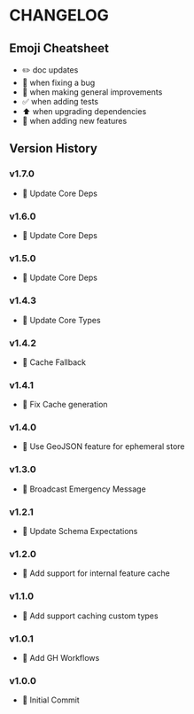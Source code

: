 # CHANGELOG

## Emoji Cheatsheet
- :pencil2: doc updates
- :bug: when fixing a bug
- :rocket: when making general improvements
- :white_check_mark: when adding tests
- :arrow_up: when upgrading dependencies
- :tada: when adding new features

## Version History

### v1.7.0

- :rocket: Update Core Deps

### v1.6.0

- :rocket: Update Core Deps

### v1.5.0

- :rocket: Update Core Deps

### v1.4.3

- :rocket: Update Core Types

### v1.4.2

- :bug: Cache Fallback

### v1.4.1

- :bug: Fix Cache generation

### v1.4.0

- :bug: Use GeoJSON feature for ephemeral store

### v1.3.0

- :rocket: Broadcast Emergency Message

### v1.2.1

- :bug: Update Schema Expectations

### v1.2.0

- :tada: Add support for internal feature cache

### v1.1.0

- :tada: Add support caching custom types

### v1.0.1

- :tada: Add GH Workflows

### v1.0.0

- :tada: Initial Commit
